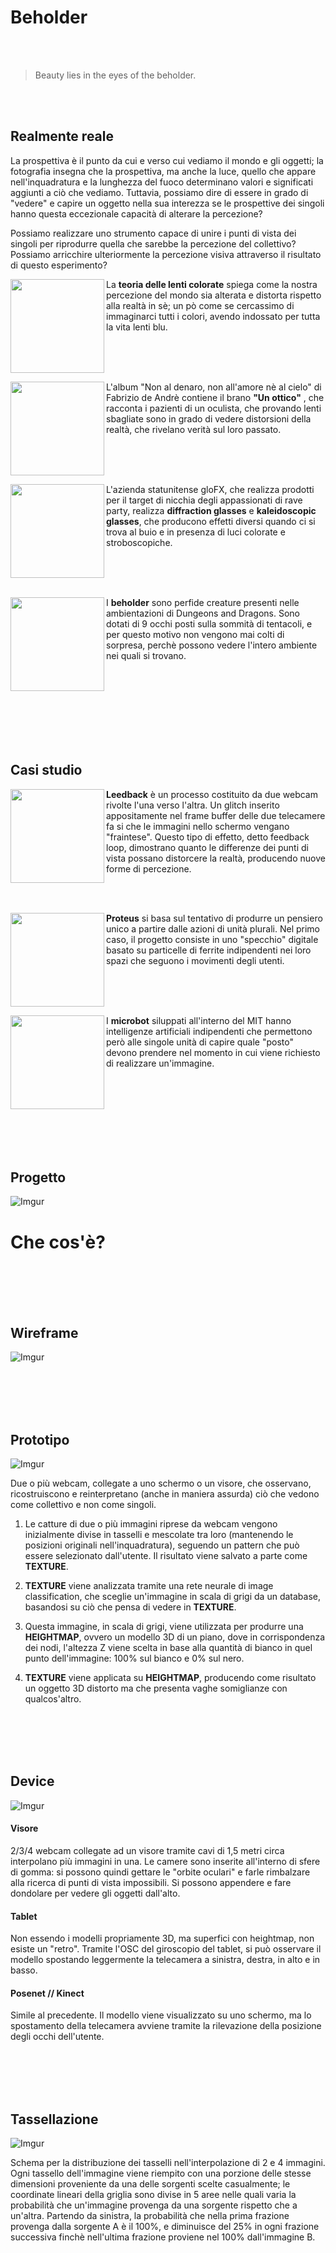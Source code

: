 # Beholder #
<br/><br/>
> Beauty lies in the eyes of the beholder.
       
<br/><br/>
## Realmente reale ##

La prospettiva è il punto da cui e verso cui vediamo il mondo e gli oggetti; la fotografia insegna che la prospettiva, ma anche la luce, quello che appare nell'inquadratura e la lunghezza del fuoco determinano valori e significati aggiunti a ciò che vediamo. Tuttavia, possiamo dire di essere in grado di "vedere" e capire un oggetto nella sua interezza se le prospettive dei singoli hanno questa eccezionale capacità di alterare la percezione?

Possiamo realizzare uno strumento capace di unire i punti di vista dei singoli per riprodurre quella che sarebbe la percezione del collettivo? Possiamo arricchire ulteriormente la percezione visiva attraverso il risultato di questo esperimento?
<br/>

<img align="left" width="150" height="150" src="https://i.imgur.com/FVv1M4Z.jpg?1"> La **teoria delle lenti colorate** spiega come la nostra percezione del mondo sia alterata e distorta rispetto alla realtà in sè; un pò come se cercassimo di immaginarci tutti i colori, avendo indossato per tutta la vita lenti blu.

<br/><br/><br/>

<img align="left" width="150" height="150" src="https://i.imgur.com/eyy5Bt6.jpg?1"> L'album "Non al denaro, non all'amore nè al cielo" di Fabrizio de Andrè contiene il brano **"Un ottico"** , che racconta i pazienti di un oculista, che provando lenti sbagliate sono in grado di vedere distorsioni della realtà, che rivelano verità sul loro passato.

<br/><br/><br/>

<img align="left" width="150" height="150" src="https://i.imgur.com/kfc8mF0.jpg?1"> L'azienda statunitense gloFX, che realizza prodotti per il target di nicchia degli appassionati di rave party, realizza **diffraction glasses** e **kaleidoscopic glasses**, che producono effetti diversi quando ci si trova al buio e in presenza di luci colorate e stroboscopiche.

<br/><br/><br/>

<img align="left" width="150" height="150" src="https://i.imgur.com/a89KehF.jpg?1"> I **beholder** sono perfide creature presenti nelle ambientazioni di Dungeons and Dragons. Sono dotati di 9 occhi posti sulla sommità di tentacoli, e per questo motivo non vengono mai colti di sorpresa, perchè possono vedere l'intero ambiente nei quali si trovano.

<br/><br/><br/><br/><br/><br/><br/>


## Casi studio ##

<img align="left" width="150" height="150" src="https://i.imgur.com/lHahyng.jpg">**Leedback** è un processo costituito da due webcam rivolte l'una verso l'altra. Un glitch inserito appositamente nel frame buffer delle due telecamere fa si che le immagini nello schermo vengano "fraintese". Questo tipo di effetto, detto feedback loop, dimostrano quanto le differenze dei punti di vista possano distorcere la realtà, producendo nuove forme di percezione.

<br/><br/>



<img align="left" width="150" height="150" src="https://i.imgur.com/EFcSrW0.jpg">**Proteus** si basa sul tentativo di produrre un pensiero unico a partire dalle azioni di unità plurali. Nel primo caso, il progetto consiste in uno "specchio" digitale basato su particelle di ferrite indipendenti nei loro spazi che seguono i movimenti degli utenti.

<br/><br/><br/>


<img align="left" width="150" height="150" src="https://i.imgur.com/xaKUi2a.jpg">I **microbot** siluppati all'interno del MIT hanno intelligenze artificiali indipendenti che permettono però alle singole unità di capire quale "posto" devono prendere nel momento in cui viene richiesto di realizzare un'immagine.

<br/><br/><br/><br/><br/><br/><br/>


## Progetto ##

![Imgur](https://i.imgur.com/ajectdI.jpg?1)

# Che cos'è? #

<br/><br/><br/><br/>

## Wireframe ##

![Imgur](https://i.imgur.com/x2trHeD.jpg)

<br/><br/><br/><br/>

## Prototipo ##
![Imgur](https://i.imgur.com/yIEydB1.jpg?1)

Due o più webcam, collegate a uno schermo o un visore, che osservano, ricostruiscono e reinterpretano (anche in maniera assurda) ciò che vedono come collettivo e non come singoli.

1. Le catture di due o più immagini riprese da webcam vengono inizialmente divise in tasselli e mescolate tra loro (mantenendo le posizioni originali nell'inquadratura), seguendo un pattern che può essere selezionato dall'utente. Il risultato viene salvato a parte come **TEXTURE**.

2. **TEXTURE** viene analizzata tramite una rete neurale di image classification, che sceglie un'immagine in scala di grigi da un database, basandosi su ciò che pensa di vedere in **TEXTURE**. 

3. Questa immagine, in scala di grigi, viene utilizzata per produrre una **HEIGHTMAP**, ovvero un modello 3D di un piano, dove in corrispondenza dei nodi, l'altezza Z viene scelta in base alla quantità di bianco in quel punto dell'immagine: 100% sul bianco e 0% sul nero.

4. **TEXTURE** viene applicata su **HEIGHTMAP**, producendo come risultato un oggetto 3D distorto ma che presenta vaghe somiglianze con qualcos'altro. 

<br/><br/><br/><br/>




## Device ##

![Imgur](https://i.imgur.com/imP6abE.jpg)

#### Visore ####
2/3/4 webcam collegate ad un visore tramite cavi di 1,5 metri circa interpolano più immagini in una. Le camere sono inserite all'interno di sfere di gomma: si possono quindi gettare le "orbite oculari" e farle rimbalzare alla ricerca di punti di vista impossibili. Si possono appendere e fare dondolare per vedere gli oggetti dall'alto.
#### Tablet ####
Non essendo i modelli propriamente 3D, ma superfici con heightmap, non esiste un "retro". Tramite l'OSC del giroscopio del tablet, si può osservare il modello spostando leggermente la telecamera a sinistra, destra, in alto e in basso.
#### Posenet // Kinect ####
Simile al precedente. Il modello viene visualizzato su uno schermo, ma lo spostamento della telecamera avviene tramite la rilevazione della posizione degli occhi dell'utente. 

<br/><br/><br/><br/>

## Tassellazione ##

![Imgur](https://i.imgur.com/LbUElaC.jpg)

Schema per la distribuzione dei tasselli nell'interpolazione di 2 e 4 immagini. Ogni tassello dell'immagine viene riempito con una porzione delle stesse dimensioni proveniente da una delle sorgenti scelte casualmente; le coordinate lineari della griglia sono divise in 5 aree nelle quali varia la probabilità che un'immagine provenga da una sorgente rispetto che a un'altra. Partendo da sinistra, la probabilità che nella prima frazione provenga dalla sorgente A è il 100%, e diminuisce del 25% in ogni frazione successiva finchè nell'ultima frazione proviene nel 100% dall'immagine B.



